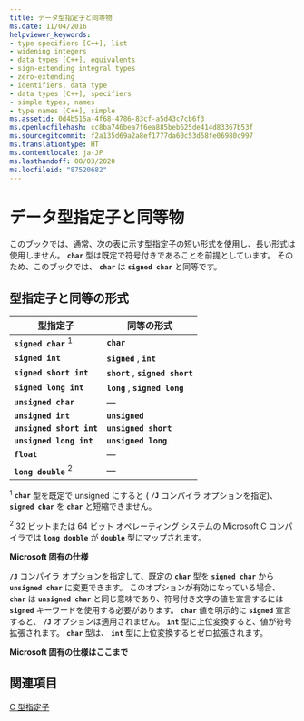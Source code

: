 ```yaml
---
title: データ型指定子と同等物
ms.date: 11/04/2016
helpviewer_keywords:
- type specifiers [C++], list
- widening integers
- data types [C++], equivalents
- sign-extending integral types
- zero-extending
- identifiers, data type
- data types [C++], specifiers
- simple types, names
- type names [C++], simple
ms.assetid: 0d4b515a-4f68-4786-83cf-a5d43c7cb6f3
ms.openlocfilehash: cc8ba746bea7f6ea885beb625de414d83367b53f
ms.sourcegitcommit: f2a135d69a2a8ef1777da60c53d58fe06980c997
ms.translationtype: HT
ms.contentlocale: ja-JP
ms.lasthandoff: 08/03/2020
ms.locfileid: "87520682"
---
```

# <a name="data-type-specifiers-and-equivalents"></a>データ型指定子と同等物

このブックでは、通常、次の表に示す型指定子の短い形式を使用し、長い形式は使用しません。 **`char`** 型は既定で符号付きであることを前提としています。 そのため、このブックでは、 **`char`** は **`signed char`** と同等です。

## <a name="type-specifiers-and-equivalents"></a>型指定子と同等の形式

| 型指定子 | 同等の形式 |
|--|--|
| **`signed char`** <sup>1</sup> | **`char`** |
| **`signed int`** | **`signed`** , **`int`** |
| **`signed short int`** | **`short`** , **`signed short`** |
| **`signed long int`** | **`long`** , **`signed long`** |
| **`unsigned char`** | — |
| **`unsigned int`** | **`unsigned`** |
| **`unsigned short int`** | **`unsigned short`** |
| **`unsigned long int`** | **`unsigned long`** |
| **`float`** | — |
| **`long double`** <sup>2</sup> | — |

<sup>1</sup> **`char`** 型を既定で unsigned にすると ( **`/J`** コンパイラ オプションを指定)、 **`signed char`** を **`char`** と短縮できません。

<sup>2</sup> 32 ビットまたは 64 ビット オペレーティング システムの Microsoft C コンパイラでは **`long double`** が **`double`** 型にマップされます。

**Microsoft 固有の仕様**

**`/J`** コンパイラ オプションを指定して、既定の **`char`** 型を **`signed char`** から **`unsigned char`** に変更できます。 このオプションが有効になっている場合、 **`char`** は **`unsigned char`** と同じ意味であり、符号付き文字の値を宣言するには **`signed`** キーワードを使用する必要があります。 **`char`** 値を明示的に **`signed`** 宣言すると、 **`/J`** オプションは適用されません。 **`int`** 型に上位変換すると、値が符号拡張されます。 **`char`** 型は、 **`int`** 型に上位変換するとゼロ拡張されます。

**Microsoft 固有の仕様はここまで**

## <a name="see-also"></a>関連項目

[C 型指定子](../c-language/c-type-specifiers.md)
